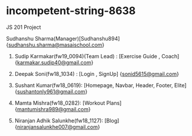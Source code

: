 # incompetent-string-8638
JS 201 Project



Sudhanshu Sharma(Manager)[Sudhanshu894]                                     {sudhanshu.sharma@masaischool.com}


1. Sudip Karmakar(fw19_0094)(Team Lead) : [Exercise Guide , Coach]          {karmakar.sudip40@gmail.com}

2. Deepak Soni(fw18_1034) : [Login , SignUp]                                {sonid5615@gmail.com}

3. Sushant Kumar(fw18_0619): [Homepage, Navbar, Header, Footer, Elite]      {sushantonly961@gmail.com}

4. Mamta Mishra(fw18_0282): [Workout Plans]                                 {mantumishra989@gmail.com}

5. Niranjan Adhik Salunkhe(fw18_1127): [Blog]                               {niranjansalunkhe007@gmail.com}
